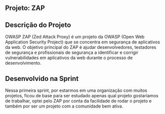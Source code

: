 ## Projeto: ZAP 

## Descrição do Projeto
OWASP ZAP (Zed Attack Proxy) é um projeto da OWASP (Open Web Application Security Project) que se concentra em segurança de aplicativos da web. O objetivo principal do ZAP é ajudar desenvolvedores, testadores de segurança e profissionais de segurança a identificar e corrigir vulnerabilidades em aplicativos da web durante o processo de desenvolvimento.

## Desenvolvido na Sprint
Nessa primeira sprint, por estarmos em uma organização com muitos projetos, ficou de base para ser estudado apenas qual projeto gostaríamos de trabalhar, optei pelo ZAP por conta da facilidade de rodar o projeto e também por ser um projeto com a comunidade bem ativa.